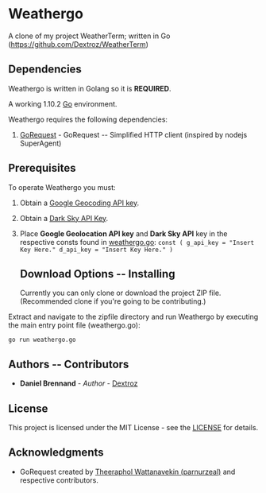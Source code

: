 # Weathergo

A clone of my project WeatherTerm; written in Go (<https://github.com/Dextroz/WeatherTerm>)

## Dependencies

Weathergo is written in Golang so it is **REQUIRED**.

A working 1.10.2 [Go](https://golang.org/dl/) environment.

Weathergo requires the following dependencies:
  1. [GoRequest](https://github.com/parnurzeal/gorequest) - GoRequest -- Simplified HTTP client (inspired by nodejs SuperAgent)

## Prerequisites

To operate Weathergo you must:

1.  Obtain a [Google Geocoding API key](https://developers.google.com/maps/documentation/geocoding/start?hl=en_GB).

2.  Obtain a [Dark Sky API Key](https://darksky.net/dev).

3.  Place **Google Geolocation API key** and **Dark Sky API** key in the respective consts found in [weathergo.go](weathergo.go):
          ```
          const (
          	g_api_key = "Insert Key Here."
          	d_api_key = "Insert Key Here."
          )
          ```
    ## Download Options -- Installing
    Currently you can only clone or download the project ZIP file. (Recommended clone if you're going to be contributing.)

Extract and navigate to the zipfile directory and run Weathergo by executing the main entry point file (weathergo.go):

    go run weathergo.go

## Authors -- Contributors

-   **Daniel Brennand** - _Author_ - [Dextroz](https://github.com/Dextroz)

## License

This project is licensed under the MIT License - see the [LICENSE](LICENSE) for details.

## Acknowledgments

-   GoRequest created by [Theeraphol Wattanavekin (parnurzeal)](https://github.com/parnurzeal) and respective contributors.
